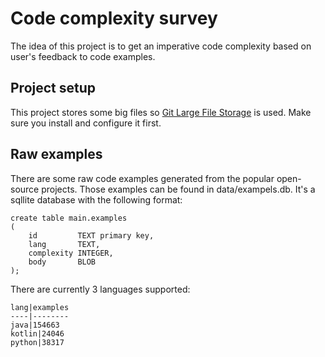 # Code complexity survey
The idea of this project is to get an imperative code complexity based on user's feedback to 
code examples.

## Project setup
This project stores some big files so [Git Large File Storage](https://git-lfs.com/) is used. Make sure 
you install and configure it first.

## Raw examples
There are some raw code examples generated from the popular open-source projects. Those 
examples can be found in data/exampels.db. It's a sqllite database with the following format:
```aiignore
create table main.examples
(
    id         TEXT primary key,
    lang       TEXT,
    complexity INTEGER,
    body       BLOB
);
```
There are currently 3 languages supported:
```aiignore
lang|examples
----|--------
java|154663
kotlin|24046
python|38317
```